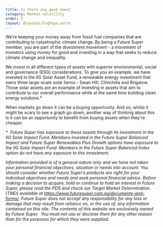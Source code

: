 ```yaml
---
title: Is there any good news?
category: Market volatility
order: 5
layout: @layouts/FaqPage.astro
---
```


We’re keeping your money away from fossil fuel companies that are contributing to catastrophic climate change. By being a Future Super member, you are part of the divestment movement - a movement of investors using money for good and investing in a way that seeks to reduce climate change and inequality.

We invest in all different types of assets with superior environmental, social and governance (ESG) considerations. To give you an example, we have invested in the IIG Solar Asset Fund, a renewable energy investment that owns three large-scale solar farms - Swan Hill, Chinchilla and Brigalow.  Those solar assets are an example of investing in assets that aim to contribute to our overall performance while at the same time building clean energy solutions.\*

When markets go down it can be a buying opportunity. And so, whilst it might be scary to see a graph go down, another way of thinking about this is it can be an opportunity to benefit from buying assets when they're cheaper.

_\*﻿  Future Super has exposure to these assets through its investment in the IIG Solar Impact Fund. Members invested in the Future Super Balanced Impact and Future Super Renewables Plus Growth options have exposure to the IIG Solar Impact Fund. Members in the Future Super Balanced Index option do not have any exposure to this investment._

_Information provided is of a general nature only and we have not taken your personal financial objectives, situation or needs into account. You should consider whether Future Super’s products are right for your individual objectives and needs and seek personal financial advice. Before making a decision to acquire, hold or continue to hold an interest in Future Super, please read the PDS and check our Target Market Determination (TMD) available at https://www.futuresuper.com.au/documents-and-forms/. Future Super does not accept any responsibility for any loss or damage that may result from reliance on, or the use of, any information contained on this site. The contents of this website are exclusively owned by Future Super.  You must not use or disclose them for any other reason than for the purposes for which they were supplied._
